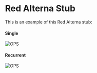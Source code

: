 # Red Alterna Stub

This is an example of this Red Alterna stub:

#### Single
![OPS](./Ficha_de_pago_Referencia_Única_Red_Alterna.png)

#### Recurrent
![OPS](./Ficha_de_pago_Referencia_Recurrente_Red_Alterna.png)
